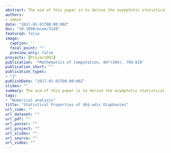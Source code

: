 ```yaml
---
abstract: The aim of this paper is to derive the asymptotic statistical properties of a class of discrepancies on the unit hypercube called $b$-adic diaphonies. They have been introduced to evaluate the equidistribution of quasi-Monte Carlo sequences on the unit hypercube. We consider their properties when applied to a sample of independent and uniformly distributed random points. We show that the limiting distribution of the statistic is an infinite weighted sum of chi-squared random variables, whose weights can be explicitly characterized and computed. We also describe the rate of convergence of the finite-sample distribution to the asymptotic one and show that this is much faster than in the classical Berry-Esséen bound. Then, we consider in detail the approximation of the asymptotic distribution through two truncations of the original infinite weighted sum, and we provide explicit and tight bounds for the truncation error. Numerical results illustrate the findings of the paper, and an empirical example shows the relevance of the results in applications.
authors:
- admin
date: "2017-01-01T00:00:00Z"
doi: "10.1090/mcom/3148"
featured: false
image:
  caption: ''
  focal_point: ""
  preview_only: false
projects: [Project001]
publication: '*Mathematics of Computation, 86*(304), 799-828'
publication_short: ""
publication_types:
- "2"
publishDate: "2017-01-01T00:00:00Z"
slides: ""
summary: The aim of this paper is to derive the asymptotic statistical properties of a class of discrepancies on the unit hypercube called $b$-adic diaphonies. They have been introduced to evaluate the equidistribution of quasi-Monte Carlo sequences on the unit hypercube. We consider their properties when applied to a sample of independent and uniformly distributed random points. We show that the limiting distribution of the statistic is an infinite weighted sum of chi-squared random variables, whose weights can be explicitly characterized and computed. We also describe the rate of convergence of the finite-sample distribution to the asymptotic one and show that this is much faster than in the classical Berry-Esséen bound. Then, we consider in detail the approximation of the asymptotic distribution through two truncations of the original infinite weighted sum, and we provide explicit and tight bounds for the truncation error. Numerical results illustrate the findings of the paper, and an empirical example shows the relevance of the results in applications.
tags:
- "Numerical analysis"
title: "Statistical Properties of $b$-adic Diaphonies"
url_code: ""
url_dataset: ""
url_pdf: ""
url_poster: ""
url_project: ""
url_slides: ""
url_source: ""
url_video: ""
---
```


<script type="text/javascript" src="//cdn.plu.mx/widget-details.js"></script>
<a href="https://plu.mx/plum/a/?doi=10.1090/mcom/3148" class="plumx-details"></a>
